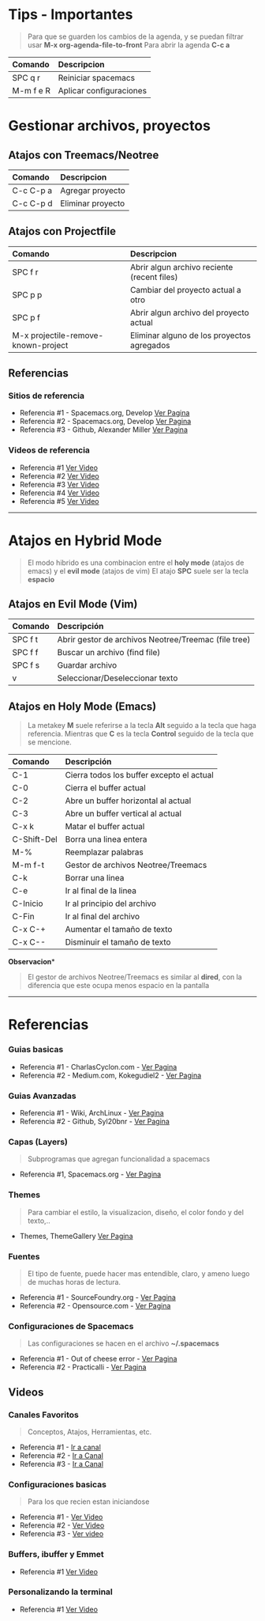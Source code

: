 # Tips - Importantes
> Para que se guarden los cambios de la agenda, y se puedan filtrar usar **M-x org-agenda-file-to-front**
> Para abrir la agenda **C-c a**

| Comando   | Descripcion             |
| :------   | :---------              |
| SPC q r   | Reiniciar spacemacs     |
| M-m f e R | Aplicar configuraciones |

# Gestionar archivos, proyectos

## Atajos con Treemacs/Neotree
| Comando   | Descripcion      |
| :------   | :---------       |
| C-c C-p a | Agregar proyecto |
| C-c C-p d | Eliminar proyecto |

## Atajos con Projectfile
| Comando                             | Descripcion                                 |
| :------                             | :---------                                  |
| SPC f r                             | Abrir algun archivo reciente (recent files) |
| SPC p p                             | Cambiar del proyecto actual a otro          |
| SPC p f                             | Abrir algun archivo del proyecto actual     |
| M-x projectile-remove-known-project | Eliminar alguno de los proyectos agregados  |

## Referencias

### Sitios de referencia
- Referencia #1 - Spacemacs.org, Develop [Ver Pagina](https://develop.spacemacs.org/layers/+filetree/neotree/README.html)
- Referencia #2 - Spacemacs.org, Develop [Ver Pagina](https://develop.spacemacs.org/layers/+filetree/treemacs/README.html)
- Referencia #3 - Github, Alexander Miller [Ver Pagina](https://github.com/Alexander-Miller/treemacs)

### Videos de referencia
- Referencia #1 [Ver Video](https://www.youtube.com/watch?v=Bu7nF9hPSts)
- Referencia #2 [Ver Video](https://www.youtube.com/watch?v=Rx3wRl5d-J0)
- Referencia #3 [Ver Video](https://www.youtube.com/watch?v=OrTJ17ivOL0)
- Referencia #4 [Ver Video](https://www.youtube.com/watch?v=Z88ZmeMo1X0)
- Referencia #5 [Ver Video](https://www.youtube.com/watch?v=kPVVuJWS2vo)
 
- - -

# Atajos en Hybrid Mode
> El modo hibrido es una combinacion entre el **holy mode** (atajos de emacs) 
> y el **evil mode** (atajos de vim)
> El atajo **SPC** suele ser la tecla **espacio**

## Atajos en Evil Mode (Vim)
| Comando     | Descripción                                          |
| :---------- | :-----------                                         |
| SPC f t     | Abrir gestor de archivos Neotree/Treemac (file tree) |
| SPC f f     | Buscar un archivo (find file)                        |
| SPC f s     | Guardar archivo                                      |
| v           | Seleccionar/Deseleccionar texto                      |


## Atajos en Holy Mode (Emacs)
>La metakey **M** suele referirse a la tecla **Alt** seguido a la tecla que haga referencia.
>Mientras que **C** es la tecla **Control** seguido de la tecla que se mencione.

| Comando     | Descripción                               |
| :---------- | :-----------                              |
| C-1         | Cierra todos los buffer excepto el actual |
| C-0         | Cierra el buffer actual                   |
| C-2         | Abre un buffer horizontal al actual       |
| C-3         | Abre un buffer vertical al actual         |
| C-x k       | Matar el buffer actual                    |
| C-Shift-Del | Borra una linea entera                    |
| M-%         | Reemplazar palabras                       |
| M-m f-t     | Gestor de archivos Neotree/Treemacs       |
| C-k         | Borrar una linea                          |
| C-e         | Ir al final de la linea                   |
| C-Inicio    | Ir al principio del archivo               |
| C-Fin       | Ir al final del archivo                   |
| C-x C-+     | Aumentar el tamaño de texto               |
| C-x C--     | Disminuir el tamaño de texto              |

**Observacion***
>El gestor de archivos Neotree/Treemacs es similar al **dired**, con la diferencia
>que este ocupa menos espacio en la pantalla

- - -

# Referencias

### Guias basicas
- Referencia #1 - CharlasCyclon.com - [Ver Pagina](https://charlascylon.com/2017-09-20-spacemacs-mi-configuracion-personal)
- Referencia #2 - Medium.com, Kokegudiel2 - [Ver Pagina](https://medium.com/@kokegudiel2/configuari%C3%B3n-de-spacemacs-para-principiantes-ed43ddf3030f)

### Guias Avanzadas
- Referencia #1 - Wiki, ArchLinux - [Ver Pagina](https://wiki.archlinux.org/index.php/Spacemacs)
- Referencia #2 - Github, Syl20bnr - [Ver Pagina](https://github.com/syl20bnr/spacemacs/blob/master/doc/DOCUMENTATION.org)

### Capas (Layers)
> Subprogramas que agregan funcionalidad a spacemacs

- Referencia #1, Spacemacs.org - [Ver Pagina](https://www.spacemacs.org/layers/LAYERS.html)

### Themes
> Para cambiar el estilo, la visualizacion, diseño, el color fondo y del texto,..

- Themes, ThemeGallery [Ver Pagina](https://themegallery.robdor.com/)

### Fuentes
> El tipo de fuente, puede hacer mas entendible, claro, y ameno luego de muchas horas de lectura.

- Referencia #1 - SourceFoundry.org - [Ver Pagina](https://sourcefoundry.org/hack/playground.html)
- Referencia #2 - Opensource.com - [Ver Pagina](https://opensource.com/article/17/11/how-select-open-source-programming-font)

### Configuraciones de Spacemacs
> Las configuraciones se hacen en el archivo **~/.spacemacs**

- Referencia #1 - Out of cheese error - [Ver Pagina](https://out-of-cheese-error.netlify.com/spacemacs-config)
- Referencia #2 - Practicalli - [Ver Pagina](https://practicalli.github.io/spacemacs/install-spacemacs/additional-configuration.html)


## Videos

### Canales Favoritos
>Conceptos, Atajos, Herramientas, etc.

- Referencia #1 - [Ir a canal](https://www.youtube.com/watch?v=MRYzPWnk2mE&list=PLxj9UAX4Em-IiOfvF2Qs742LxEK4owSkr)
- Referencia #2 - [Ir a Canal](https://www.youtube.com/watch?v=d6iY_1aMzeg&list=PLX2044Ew-UVVv31a0-Qn3dA6Sd_-NyA1n)
- Referencia #3 - [Ir a Canal](https://www.youtube.com/watch?v=BRqjaN4-gGQ&list=PLhXZp00uXBk4np17N39WvB80zgxlZfVwj)

### Configuraciones basicas
> Para los que recien estan iniciandose

- Referencia #1 - [Ver Video](https://www.youtube.com/watch?v=8k7BTIqufqQ)
- Referencia #2 - [Ver Video](https://www.youtube.com/watch?v=Ie4z9-z948c)
- Referencia #3 - [Ver video](https://www.youtube.com/watch?v=PKaJoqQQoIA)

### Buffers, ibuffer y Emmet
- Referencia #1 [Ver Video](https://www.youtube.com/watch?v=yUfA-7wWNKA)

### Personalizando la terminal
- Referencia #1 [Ver Video](https://www.youtube.com/watch?v=L9vA7FHoQnk)
